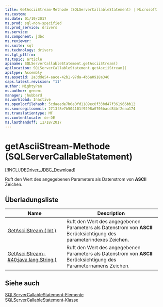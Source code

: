 ```yaml
---
title: GetAsciiStream-Methode (SQLServerCallableStatement) | Microsoft Docs
ms.custom: 
ms.date: 01/19/2017
ms.prod: sql-non-specified
ms.prod_service: drivers
ms.service: 
ms.component: jdbc
ms.reviewer: 
ms.suite: sql
ms.technology: drivers
ms.tgt_pltfrm: 
ms.topic: article
apiname: SQLServerCallableStatement.getAsciiStream()
apilocation: SQLServerCallableStatement.getAsciiStream()
apitype: Assembly
ms.assetid: 2a3dde54-aace-42b1-97da-4b6a0918a346
caps.latest.revision: "11"
author: MightyPen
ms.author: genemi
manager: jhubbard
ms.workload: Inactive
ms.openlocfilehash: 5cdaeede7b0e8fd1189ec0f33bd47f361966bb12
ms.sourcegitcommit: 2713f8e7b504101f9298a0706bacd84bf2eaa174
ms.translationtype: MT
ms.contentlocale: de-DE
ms.lasthandoff: 11/18/2017
---
```

# <a name="getasciistream-method-sqlservercallablestatement"></a>getAsciiStream-Methode (SQLServerCallableStatement)
[!INCLUDE[Driver_JDBC_Download](../../../includes/driver_jdbc_download.md)]

  Ruft den Wert des angegebenen Parameters als Datenstrom von **ASCII** Zeichen.  
  
## <a name="overload-list"></a>Überladungsliste  
  
|Name|Description|  
|----------|-----------------|  
|[GetAsciiStream &#40; Int &#41;](../../../connect/jdbc/reference/getasciistream-int.md)|Ruft den Wert des angegebenen Parameters als Datenstrom von **ASCII** Berücksichtigung des parameterindexes Zeichen.|  
|[GetAsciiStream-#40;java.lang.String &#41;](../../../connect/jdbc/reference/getasciistream-java-lang-string.md)|Ruft den Wert des angegebenen Parameters als Datenstrom von **ASCII** Berücksichtigung des Parameternamens Zeichen.|  
  
## <a name="see-also"></a>Siehe auch  
 [SQLServerCallableStatement-Elemente](../../../connect/jdbc/reference/sqlservercallablestatement-members.md)   
 [SQLServerCallableStatement-Klasse](../../../connect/jdbc/reference/sqlservercallablestatement-class.md)  
  
  
